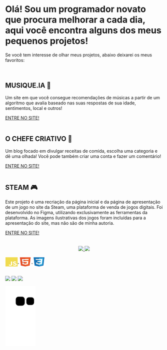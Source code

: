 <h1 >Olá! Sou um programador novato que procura melhorar a cada dia, aqui você encontra alguns dos meus pequenos projetos! </h1>
<p>Se você tem interesse de olhar meus projetos, abaixo deixarei os meus favoritos:</p> <br>
<h2>MUSIQUE.IA 🎵</h2>
<p>Um site em que você consegue recomendações de músicas a partir de um algoritmo que avalia baseado nas suas respostas de sua idade, sentimentos, local e outros!  </p>
<a href="https://itsunder.github.io/Musique.IA/">ENTRE NO SITE!</a> <br> <br>
<h2>O CHEFE CRIATIVO 🍳</h2>
<p>Um blog focado em divulgar receitas de comida, escolha uma categoria e dê uma olhada! Você pode também criar uma conta e fazer um comentário! </p>
<a href="https://itsunder.github.io/Blog-Culinaria/">ENTRE NO SITE!</a>  <br> <br>
<h2>STEAM 🎮</h2>
<p>Este projeto é uma recriação da página inicial e da página de apresentação de um jogo no site da Steam, uma plataforma de venda de jogos digitais. Foi desenvolvido no Figma, utilizando exclusivamente as ferramentas da plataforma. As imagens ilustrativas dos jogos foram incluídas para a apresentação do site, mas não são de minha autoria.  </p>
<a href="https://www.figma.com/proto/dUwk2Tc9bbhkQ5ns9jwTbd/Steam-Website-Recreation?t=s53zJT9ISfdt3cCG-1&node-id=1-8">ENTRE NO SITE!</a>  <br> <br>
<br>
<div align="center">
  <a href="https://github.com/ItsUnder">
    <img height="180em" src="https://github-readme-stats.vercel.app/api?username=ItsUnder&show_icons=true&theme=midnight-purple&include_all_commits=true&count_private=true" />
    <img height="180em" src="https://github-readme-stats.vercel.app/api/top-langs/?username=ItsUnder&layout=compact&langs_count=7&theme=midnight-purple" />
</div>
<div style="display: inline_block"><br>
  <img align="center" alt="Under-Js" height="30" width="40" src="https://raw.githubusercontent.com/devicons/devicon/master/icons/javascript/javascript-plain.svg">
  <img align="center" alt="Under-HTML" height="30" width="40" src="https://raw.githubusercontent.com/devicons/devicon/master/icons/html5/html5-original.svg">
  <img align="center" alt="Under-CSS" height="30" width="40" src="https://raw.githubusercontent.com/devicons/devicon/master/icons/css3/css3-original.svg">
</div>

##

<div>
  <a href="https://www.youtube.com/channel/UCMK9D7s2CrYtUZak33IwRKA/" target="_blank"><img src="https://img.shields.io/badge/YouTube-FF0000?style=for-the-badge&logo=youtube&logoColor=white" target="_blank"></a>
  <a href="mailto:matheusmarianoe@gmail.com"><img src="https://img.shields.io/badge/-Gmail-%23333?style=for-the-badge&logo=gmail&logoColor=white" target="_blank"></a>
  <a href="https://steamcommunity.com/profiles/76561198219310284/" target="_blank"><img src="https://img.shields.io/badge/Steam-000000?style=for-the-badge&logo=steam&logoColor=white" target="_blank"></a>

  ![Snake animation](https://github.com/ItsUnder/ItsUnder/blob/output/github-contribution-grid-snake.svg)

</div>
